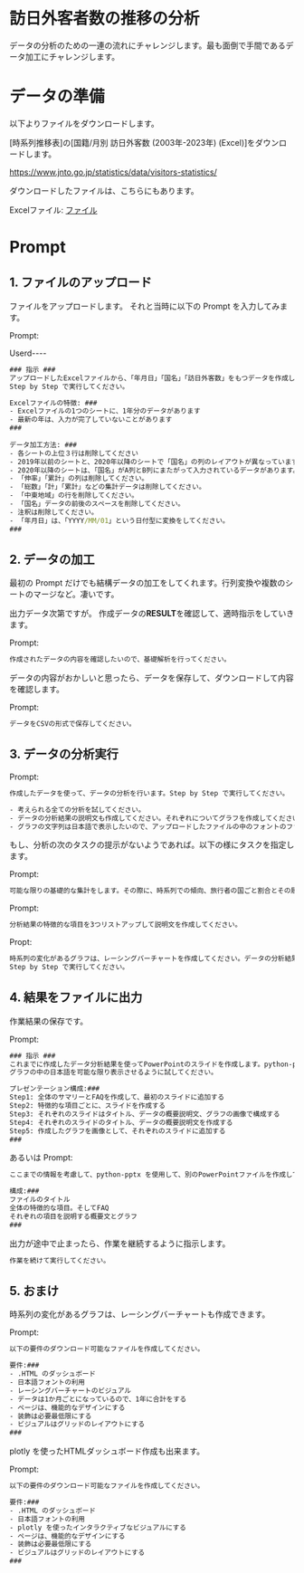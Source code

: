 # 訪日外客者数の推移の分析

データの分析のための一連の流れにチャレンジします。最も面倒で手間であるデータ加工にチャレンジします。

# データの準備

以下よりファイルをダウンロードします。

[時系列推移表]の[国籍/月別 訪日外客数 (2003年-2023年) (Excel)]をダウンロードします。

https://www.jnto.go.jp/statistics/data/visitors-statistics/

ダウンロードしたファイルは、こちらにもあります。

Excelファイル: [ファイル](/[Plugin]%20Code%20Interpreter/data/since2003_visitor_arrivals_May_2023.xlsx)

# Prompt

## 1. ファイルのアップロード
ファイルをアップロードします。
それと当時に以下の Prompt を入力してみます。

Prompt:

Userd----
```cmd
### 指示 ###
アップロードしたExcelファイルから、「年月日」「国名」「訪日外客数」をもつデータを作成します。以下のExcelファイルの特徴とデータ加工手順を参考にしてください
Step by Step で実行してください。

Excelファイルの特徴: ###
- Excelファイルの1つのシートに、1年分のデータがあります
- 最新の年は、入力が完了していないことがあります
###
 
データ加工方法: ###
- 各シートの上位３行は削除してください
- 2019年以前のシートと、2020年以降のシートで「国名」の列のレイアウトが異なっています
- 2020年以降のシートは、「国名」がA列とB列にまたがって入力されているデータがあります。A列にデータが入っていれば、A列のデータを。A列にデータが入っていない場合は、B列のデータを「国名」にしてください
- 「伸率」「累計」の列は削除してください。
- 「総数」「計」「累計」などの集計データは削除してください。
- 「中東地域」の行を削除してください。
- 「国名」データの前後のスペースを削除してください。
- 注釈は削除してください。
- 「年月日」は、「YYYY/MM/01」という日付型に変換をしてください。
###
```


## 2. データの加工
最初の Prompt だけでも結構データの加工をしてくれます。行列変換や複数のシートのマージなど。凄いです。

出力データ次第ですが。
作成データの**RESULT**を確認して、適時指示をしていきます。

Prompt:
```cmd
作成されたデータの内容を確認したいので、基礎解析を行ってください。
```

データの内容がおかしいと思ったら、データを保存して、ダウンロードして内容を確認します。

Prompt:
```cmd
データをCSVの形式で保存してください。
```



## 3. データの分析実行


Prompt:

```cmd
作成したデータを使って、データの分析を行います。Step by Step で実行してください。

- 考えられる全ての分析を試してください。
- データの分析結果の説明文も作成してください。それぞれについてグラフを作成してください。
- グラフの文字列は日本語で表示したいので、アップロードしたファイルの中のフォントのファイルを使ってください。
```

もし、分析の次のタスクの提示がないようであれば。以下の様にタスクを指定します。

Prompt:

```cmd
可能な限りの基礎的な集計をします。その際に、時系列での傾向、旅行者の国ごと割合とその履歴、旅行者が日本を訪れる目的ごとの割合とその履歴、各種の構成比、地理的な分布、特性、相関関係などを分析してください。結果は最適なグラフで表示してください。グラフの文字列は日本語で表示したいので、アップロードしたファイルの中のフォントファイルを使ってください。
```

Prompt:

```cmd
分析結果の特徴的な項目を3つリストアップして説明文を作成してください。
```

Propt:
```cmd
時系列の変化があるグラフは、レーシングバーチャートを作成してください。データの分析結果の説明文も作成してください。
Step by Step で実行してください。
```

## 4. 結果をファイルに出力

作業結果の保存です。

Prompt:
```cmd
### 指示 ###
これまでに作成したデータ分析結果を使ってPowerPointのスライドを作成します。python-pptxを使用してください。以下のプレゼンテーション構成の通り、スライドを作成してください。
グラフの中の日本語を可能な限り表示させるように試してください。

プレゼンテーション構成:###
Step1: 全体のサマリーとFAQを作成して、最初のスライドに追加する
Step2: 特徴的な項目ごとに、スライドを作成する
Step3: それぞれのスライドはタイトル、データの概要説明文、グラフの画像で構成する
Step4: それぞれのスライドのタイトル、データの概要説明文を作成する
Step5: 作成したグラフを画像として、それぞれのスライドに追加する
###
```

あるいは
Prompt:

```cmd
ここまでの情報を考慮して、python-pptx を使用して、別のPowerPointファイルを作成してください。スライドは以下の構成にします。構成の各項目で不足している情報があったら、作成してください。

構成:###
ファイルのタイトル
全体の特徴的な項目。そしてFAQ
それぞれの項目を説明する概要文とグラフ
###
```

出力が途中で止まったら、作業を継続するように指示します。
```cmd
作業を続けて実行してください。
```

## 5. おまけ

時系列の変化があるグラフは、レーシングバーチャートも作成できます。


Prompt:
```cmd
以下の要件のダウンロード可能なファイルを作成してください。

要件:###
- .HTML のダッシュボード
- 日本語フォントの利用
- レーシングバーチャートのビジュアル
- データは1か月ごとになっているので、1年に合計をする
- ページは、機能的なデザインにする
- 装飾は必要最低限にする
- ビジュアルはグリッドのレイアウトにする
###
```


plotly を使ったHTMLダッシュボード作成も出来ます。

Prompt:
```cmd
以下の要件のダウンロード可能なファイルを作成してください。

要件:###
- .HTML のダッシュボード
- 日本語フォントの利用
- plotly を使ったインタラクティブなビジュアルにする
- ページは、機能的なデザインにする
- 装飾は必要最低限にする
- ビジュアルはグリッドのレイアウトにする
###
```


